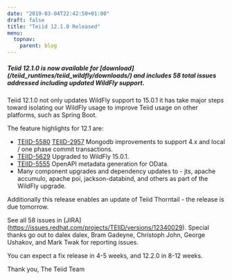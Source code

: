 ```yaml
---
date: "2019-03-04T22:42:50+01:00"
draft: false
title: "Teiid 12.1.0 Released"
menu:
  topnav:
    parent: blog
---
```


##### Teiid 12.1.0 is now available for [download] (/teiid_runtimes/teiid_wildfly/downloads/) and includes 58 total issues addressed including updated WildFly support.

<!--more-->

Teiid 12.1.0 not only updates WildFly support to 15.0.1 it has take major steps toward isolating our WildFly usage to improve Teiid usage on other platforms, such as Spring Boot.

The feature highlights for 12.1 are:

<ul>
  <li><a href="https://issues.redhat.com/browse/TEIID-5580">TEIID-5580</a> <a href="https://issues.redhat.com/browse/TEIID-2957">TEIID-2957</a> Mongodb improvements to support 4.x and local / one phase commit transactions.</li>
  <li><a href="https://issues.redhat.com/browse/TEIID-5629">TEIID-5629</a> Upgraded to WildFly 15.0.1.</li>
  <li><a href="https://issues.redhat.com/browse/TEIID-5555">TEIID-5555</a> OpenAPI metadata generation for OData.</li>
  <li>Many component upgrades and dependency updates to - jts, apache accumulo, apache poi, jackson-databind, and others as part of the WildFly upgrade.</li>
</ul>

Additionally this release enables an update of Teiid Thorntail - the release is due tomorrow.

See all 58 issues in [JIRA] (https://issues.redhat.com/projects/TEIID/versions/12340029).  Special thanks go out to dalex dalex, Bram Gadeyne, Christoph John, George Ushakov, and Mark Twak for reporting issues.

You can expect a fix release in 4-5 weeks, and 12.2.0 in 8-12 weeks.

Thank you, 
The Teiid Team
